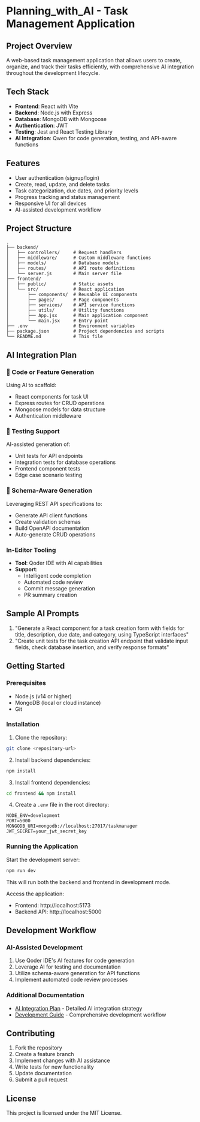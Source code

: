# Planning_with_AI - Task Management Application


## Project Overview

A web-based task management application that allows users to create, organize, and track their tasks efficiently, with comprehensive AI integration throughout the development lifecycle.

## Tech Stack

- **Frontend**: React with Vite
- **Backend**: Node.js with Express
- **Database**: MongoDB with Mongoose
- **Authentication**: JWT
- **Testing**: Jest and React Testing Library
- **AI Integration**: Qwen for code generation, testing, and API-aware functions

## Features

- User authentication (signup/login)
- Create, read, update, and delete tasks
- Task categorization, due dates, and priority levels
- Progress tracking and status management
- Responsive UI for all devices
- AI-assisted development workflow

## Project Structure

```
.
├── backend/
│   ├── controllers/     # Request handlers
│   ├── middleware/      # Custom middleware functions
│   ├── models/          # Database models
│   ├── routes/          # API route definitions
│   └── server.js        # Main server file
├── frontend/
│   ├── public/          # Static assets
│   └── src/             # React application
│       ├── components/  # Reusable UI components
│       ├── pages/       # Page components
│       ├── services/    # API service functions
│       ├── utils/       # Utility functions
│       ├── App.jsx      # Main application component
│       └── main.jsx     # Entry point
├── .env                 # Environment variables
├── package.json         # Project dependencies and scripts
└── README.md            # This file
```

## AI Integration Plan

### 🧱 Code or Feature Generation

Using AI to scaffold:

- React components for task UI
- Express routes for CRUD operations
- Mongoose models for data structure
- Authentication middleware

### 🧪 Testing Support

AI-assisted generation of:

- Unit tests for API endpoints
- Integration tests for database operations
- Frontend component tests
- Edge case scenario testing

### 📡 Schema-Aware Generation

Leveraging REST API specifications to:

- Generate API client functions
- Create validation schemas
- Build OpenAPI documentation
- Auto-generate CRUD operations

### In-Editor Tooling

- **Tool**: Qoder IDE with AI capabilities
- **Support**:
  - Intelligent code completion
  - Automated code review
  - Commit message generation
  - PR summary creation

## Sample AI Prompts

1. "Generate a React component for a task creation form with fields for title, description, due date, and category, using TypeScript interfaces"
2. "Create unit tests for the task creation API endpoint that validate input fields, check database insertion, and verify response formats"

## Getting Started

### Prerequisites

- Node.js (v14 or higher)
- MongoDB (local or cloud instance)
- Git

### Installation

1. Clone the repository:

```bash
git clone <repository-url>
```

2. Install backend dependencies:

```bash
npm install
```

3. Install frontend dependencies:

```bash
cd frontend && npm install
```

4. Create a `.env` file in the root directory:

```env
NODE_ENV=development
PORT=5000
MONGODB_URI=mongodb://localhost:27017/taskmanager
JWT_SECRET=your_jwt_secret_key
```

### Running the Application

Start the development server:

```bash
npm run dev
```

This will run both the backend and frontend in development mode.

Access the application:

- Frontend: http://localhost:5173
- Backend API: http://localhost:5000

## Development Workflow

### AI-Assisted Development

1. Use Qoder IDE's AI features for code generation
2. Leverage AI for testing and documentation
3. Utilize schema-aware generation for API functions
4. Implement automated code review processes

### Additional Documentation

- [AI Integration Plan](AI_INTEGRATION_PLAN.md) - Detailed AI integration strategy
- [Development Guide](DEVELOPMENT_GUIDE.md) - Comprehensive development workflow

## Contributing

1. Fork the repository
2. Create a feature branch
3. Implement changes with AI assistance
4. Write tests for new functionality
5. Update documentation
6. Submit a pull request

## License

This project is licensed under the MIT License.
